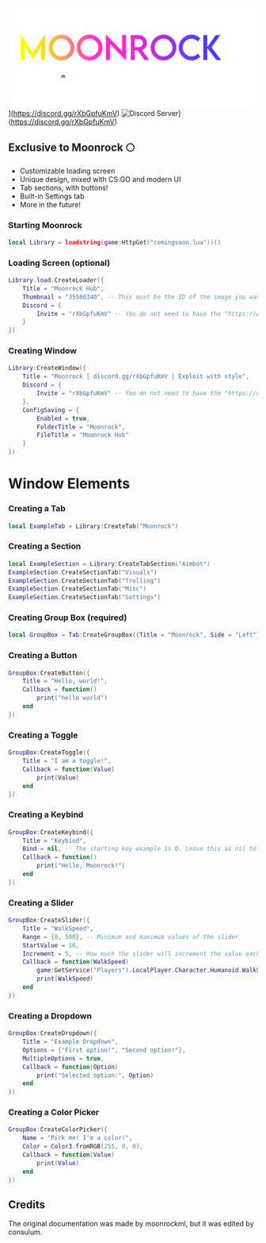 ![Landing Pod](ImageAssets/MoonRockLogo_D.png)](https://discord.gg/rXbGpfuKmV)
![Discord Server](https://discord.com/api/guilds/1133892104507097159/widget.png)](https://discord.gg/rXbGpfuKmV)

## Exclusive to Moonrock 🌕
- Customizable loading screen
- Unique design, mixed with CS:GO and modern UI
- Tab sections, with buttons!
- Built-in Settings tab
- More in the future!

### Starting Moonrock
```lua
local Library = loadstring(game:HttpGet("comingsoon.lua"))()
```

### Loading Screen (optional)
```lua
Library.load.CreateLoader({
    Title = "Moonrock Hub",
    Thumbnail = "35500340", -- This must be the ID of the image you want to be the thumbnail.
    Discord = {
        Invite = "rXbGpfuKmV" -- You do not need to have the "https://discord.gg/" part of the invite here, only the code.
    }
})
```

### Creating Window
```lua
Library:CreateWindow({
    Title = "Moonrock │ discord.gg/rXbGpfuKmV │ Exploit with style",
    Discord = {
        Invite = "rXbGpfuKmV" -- You do not need to have the "https://discord.gg/" part of the invite here, only the code.
    },
    ConfigSaving = {
        Enabled = true,
        FolderTitle = "Moonrock",
        FileTitle = "Moonrock Hub"
    }
})
```

# Window Elements 
### Creating a Tab
```lua
local ExampleTab = Library:CreateTab("Moonrock")
```
### Creating a Section
```lua
local ExampleSection = Library:CreateTabSection("Aimbot")
ExampleSection.CreateSectionTab("Visuals")
ExampleSection.CreateSectionTab("Trolling")
ExampleSection.CreateSectionTab("Misc")
ExampleSection.CreateSectionTab("Settings")
```
### Creating Group Box (required)
```lua
local GroupBox = Tab:CreateGroupBox({Title = "Moonrock", Side = "Left"})
```

### Creating a Button
```lua
GroupBox:CreateButton({
    Title = "Hello, world!",
    Callback = function()
        print("hello world")
    end
})
```

### Creating a Toggle
```lua
GroupBox:CreateToggle({
	Title = "I am a toggle!",
	Callback = function(Value)
		print(Value)
	end
})
```

### Creating a Keybind
```lua
GroupBox:CreateKeybind({
	Title = "Keybind",
	Bind = nil, -- The starting key example is Q. Leave this as nil to have no keybind to start with.
	Callback = function()
		print("Hello, Moonrock!")
	end
})
```

### Creating a Slider
```lua
GroupBox:CreateSlider({
	Title = "WalkSpeed",
	Range = {0, 500}, -- Minimum and maximum values of the slider
	StartValue = 16,
	Increment = 5, -- How much the slider will increment the value each pixel.
	Callback = function(WalkSpeed)
		game:GetService("Players").LocalPlayer.Character.Humanoid.WalkSpeed = WalkSpeed
		print(WalkSpeed)
	end
})
```

### Creating a Dropdown
```lua
GroupBox:CreateDropdown({
	Title = "Example Dropdown",
	Options = {"First option!", "Second option!"}, 
	MultipleOptions = true,
	Callback = function(Option)
		print("Selected option:", Option)
	end
})
```

### Creating a Color Picker
```lua
GroupBox:CreateColorPicker({
	Name = "Pick me! I'm a color!",
	Color = Color3.fromRGB(255, 0, 0),
	Callback = function(Value)
		print(Value)
	end
})
```

## Credits
The original documentation was made by moonrockml, but it was edited by consulum.
